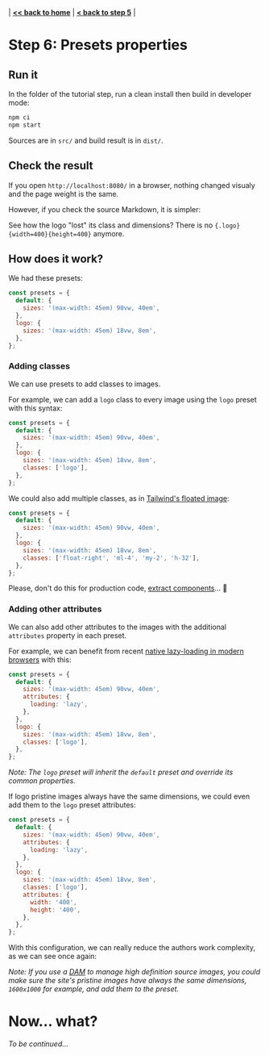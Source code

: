 | **[<< back to home](../../)** | **[< back to step 5](../05-presets/#readme)** |

# Step 6: Presets properties

## Run it

In the folder of the tutorial step, run a clean install then build in developer mode:

```bash
npm ci
npm start
```

Sources are in `src/` and build result is in `dist/`.

## Check the result

If you open `http://localhost:8080/` in a browser, nothing changed visualy and the page weight is the same.

However, if you check the source Markdown, it is simpler:

<script src="https://gist-it.appspot.com/github/nhoizey/images-responsiver/raw/main/docs/eleventy-plugin-images-responsiver/tutorial/06-presets-properties/src/index.md?footer=minimal"></script>

See how the logo "lost" its class and dimensions? There is no `{.logo}{width=400}{height=400}` anymore.

## How does it work?

We had these presets:

```javascript
const presets = {
  default: {
    sizes: '(max-width: 45em) 90vw, 40em',
  },
  logo: {
    sizes: '(max-width: 45em) 18vw, 8em',
  },
};
```

### Adding classes

We can use presets to add classes to images.

For example, we can add a `logo` class to every image using the `logo` preset with this syntax:

```javascript
const presets = {
  default: {
    sizes: '(max-width: 45em) 90vw, 40em',
  },
  logo: {
    sizes: '(max-width: 45em) 18vw, 8em',
    classes: ['logo'],
  },
};
```

We could also add multiple classes, as in [Tailwind's floated image](https://tailwindcss.com/docs/float/#float-right):

```javascript
const presets = {
  default: {
    sizes: '(max-width: 45em) 90vw, 40em',
  },
  logo: {
    sizes: '(max-width: 45em) 18vw, 8em',
    classes: ['float-right', 'ml-4', 'my-2', 'h-32'],
  },
};
```

Please, don't do this for production code, [extract components](https://tailwindcss.com/docs/extracting-components)… 🙏

### Adding other attributes

We can also add other attributes to the images with the additional `attributes` property in each preset.

For example, we can benefit from recent [native lazy-loading in modern browsers](https://web.dev/native-lazy-loading/) with this:

```javascript
const presets = {
  default: {
    sizes: '(max-width: 45em) 90vw, 40em',
    attributes: {
      loading: 'lazy',
    },
  },
  logo: {
    sizes: '(max-width: 45em) 18vw, 8em',
    classes: ['logo'],
  },
};
```

_Note: The `logo` preset will inherit the `default` preset and override its common properties._

If logo pristine images always have the same dimensions, we could even add them to the `logo` preset attributes:

```javascript
const presets = {
  default: {
    sizes: '(max-width: 45em) 90vw, 40em',
    attributes: {
      loading: 'lazy',
    },
  },
  logo: {
    sizes: '(max-width: 45em) 18vw, 8em',
    classes: ['logo'],
    attributes: {
      width: '400',
      height: '400',
    },
  },
};
```

With this configuration, we can really reduce the authors work complexity, as we can see once again:

<script src="https://gist-it.appspot.com/github/nhoizey/images-responsiver/raw/main/docs/eleventy-plugin-images-responsiver/tutorial/06-presets-properties/src/index.md?footer=minimal"></script>

_Note: If you use a [DAM](https://en.wikipedia.org/wiki/Digital_asset_management) to manage high definition source images, you could make sure the site's pristine images have always the same dimensions, `1600x1000` for example, and add them to the preset._

# Now… what?

_To be continued…_
